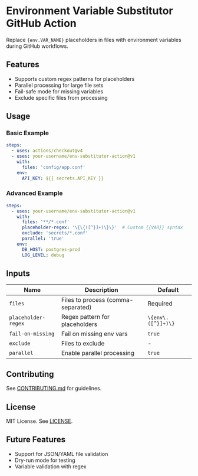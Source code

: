# Environment Variable Substitutor GitHub Action

Replace `{env.VAR_NAME}` placeholders in files with environment variables during GitHub workflows.

## Features
- Supports custom regex patterns for placeholders
- Parallel processing for large file sets
- Fail-safe mode for missing variables
- Exclude specific files from processing

## Usage

### Basic Example
```yaml
steps:
  - uses: actions/checkout@v4
  - uses: your-username/env-substitutor-action@v1
    with:
      files: 'config/app.conf'
    env:
      API_KEY: ${{ secrets.API_KEY }}
```

### Advanced Example
```yaml
steps:
  - uses: your-username/env-substitutor-action@v1
    with:
      files: '**/*.conf'
      placeholder-regex: '\{\{([^}]+)\}\}'  # Custom {{VAR}} syntax
      exclude: 'secrets/*.conf'
      parallel: 'true'
    env:
      DB_HOST: postgres-prod
      LOG_LEVEL: debug
```

## Inputs
| Name               | Description                          | Default               |
|--------------------|--------------------------------------|-----------------------|
| `files`            | Files to process (comma-separated)   | Required              |
| `placeholder-regex`| Regex pattern for placeholders       | `\{env\.([^}]+)\}`    |
| `fail-on-missing`  | Fail on missing env vars             | `true`                |
| `exclude`          | Files to exclude                     | -                     |
| `parallel`         | Enable parallel processing           | `true`                |

## Contributing
See [CONTRIBUTING.md](CONTRIBUTING.md) for guidelines.

## License
MIT License. See [LICENSE](LICENSE).

## Future Features
- Support for JSON/YAML file validation
- Dry-run mode for testing
- Variable validation with regex